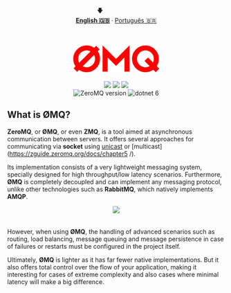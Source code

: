 <p align="center"></p>
<p align="center">
  <span>🡇&nbsp;&nbsp;&nbsp;&nbsp;&nbsp;&nbsp;&nbsp;&nbsp;&nbsp;&nbsp;&nbsp;&nbsp;&nbsp;&nbsp;&nbsp;&nbsp;&nbsp;&nbsp;&nbsp;</span>
  <br>
  <strong><a href="#">English 🇬🇧</a></strong>
  ·
  <a href="/docs/README_pt-BR.md">Português  🇧🇷</a>
</p>

<br>
<br>

<div align="center">
  <img width="200" alt="zeromq logo" src=".\docs\assets\zeromq.png" href="https://zguide.zeromq.org/docs/preface/"/>
  <br>
  <br>
</div>

<div style="display: inline_block" align="center">
  <img src="https://img.shields.io/github/last-commit/ving-developer/ZmqRequestReplySample?style=flat&logo=github"/>
  <img src="https://img.shields.io/github/stars/ving-developer?logo=github&color=yellow"/>
  <a href="https://www.linkedin.com/in/henrique-barros-7b1812209/">
    <img src="https://img.shields.io/badge/Linkedin-Henrique%20Barros-blue?style=flat&logo=linkedin"/>
  </a>
</div>

<div style="display: inline_block" align="center">
<img alt="ZeroMQ version" src="https://img.shields.io/nuget/v/zeromq?logo=zeromq&logoColor=%23f00&label=ZMQ&color=red&link=https%3A%2F%2Fzguide.zeromq.org%2Fdocs%2Fpreface%2F
">
<img alt="dotnet 6" src="https://img.shields.io/badge/-.NET%206.0-blueviolet
">
</div>

## What is ØMQ?

  __ZeroMQ__, or __ØMQ__, or even __ZMQ__, is a tool aimed at asynchronous communication between servers. It offers several approaches for communicating via __socket__ using [unicast](https://zguide.zeromq.org/docs/chapter2/#Unicast-Transports) or [multicast](https://zguide.zeromq.org/docs/chapter5 /).

  Its implementation consists of a very lightweight messaging system, specially designed for high throughput/low latency scenarios. Furthermore, __ØMQ__ is completely decoupled and can implement any messaging protocol, unlike other technologies such as __RabbitMQ__, which natively implements __AMQP__.

<div align="center">
   <img width="800" src=".\assets\amqp-example.png"/>
   <br>
   <br>
</div>

However, when using __ØMQ__, the handling of advanced scenarios such as routing, load balancing, message queuing and message persistence in case of failures or restarts must be configured in the project itself.

Ultimately, __ØMQ__ is lighter as it has far fewer native implementations. But it also offers total control over the flow of your application, making it interesting for cases of extreme complexity and also cases where minimal latency will make a big difference.